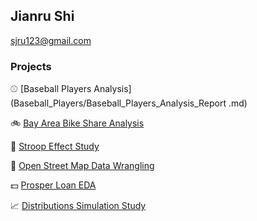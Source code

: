 ## Jianru Shi
<sjru123@gmail.com>

### Projects


:baseball: [Baseball Players Analysis](Baseball_Players/Baseball_Players_Analysis_Report .md)


:bike: [Bay Area Bike Share Analysis](Bay_Area_Bike/Bay_Area_Bike_Share_Analysis.md)

:pill: [Stroop Effect Study](Stroop_Effect/stroop.md)

:round_pushpin: [Open Street Map Data Wrangling](Open_Street_Map/OSM_Report.md)

:dollar: [Prosper Loan EDA](Prosper_Loan_EDA/Prosper_Loan_EDA.md)


:chart_with_upwards_trend: [Distributions Simulation Study](http://rpubs.com/jianrushi/254667)